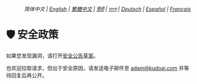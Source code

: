 <div align="right">
    <h6>
        <picture>
            <source type="image/svg+xml" media="(prefers-color-scheme: dark)" srcset="https://raw.githubusercontent.com/adamlui/js-utils/main/docs/images/earth-icon/white/icon32.svg">
            <img height=14 src="https://raw.githubusercontent.com/adamlui/js-utils/main/docs/images/earth-icon/black/icon32.svg">
        </picture>
        &nbsp;简体中文 |
        <a href="../SECURITY.md">English</a> |
        <a href="../zh-tw/SECURITY.md">繁體中文</a> |
        <a href="../hi/SECURITY.md">हिंदी</a> |
        <a href="../bn/SECURITY.md">বাংলা</a> |
        <a href="../de/SECURITY.md">Deutsch</a> |
        <a href="../es/SECURITY.md">Español</a> |
        <a href="../fr/SECURITY.md">Français</a>
    </h6>
</div>

# 🛡️ 安全政策

如果您发现漏洞，请打开[安全公告草案](https://github.com/adamlui/js-utils/security/advisories/new)。

也欢迎拉取请求，但出于安全原因，请发送电子邮件至 <adam@kudoai.com> 并等待回复后再公开。
